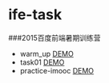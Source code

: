 # ife-task
###2015百度前端暑期训练营

* warm_up    [DEMO](http://abcwyc.sinaapp.com/ife/warm_up/)
* task01     [DEMO](http://abcwyc.sinaapp.com/ife/task01/task01.html)
* practice-imooc  [DEMO](http://abcwyc.sinaapp.com/colayout/)
